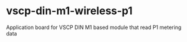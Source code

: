 # vscp-din-m1-wireless-p1
Application board for VSCP DIN M1 based module that read P1 metering data
